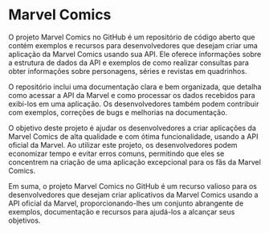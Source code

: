# Marvel Comics


O projeto Marvel Comics no GitHub é um repositório de código aberto que contém exemplos e recursos para desenvolvedores que desejam criar uma aplicação da Marvel Comics usando sua API. Ele oferece informações sobre a estrutura de dados da API e exemplos de como realizar consultas para obter informações sobre personagens, séries e revistas em quadrinhos.

O repositório inclui uma documentação clara e bem organizada, que detalha como acessar a API da Marvel e como processar os dados recebidos para exibi-los em uma aplicação. Os desenvolvedores também podem contribuir com exemplos, correções de bugs e melhorias na documentação.

O objetivo deste projeto é ajudar os desenvolvedores a criar aplicações da Marvel Comics de alta qualidade e com ótima funcionalidade, usando a API oficial da Marvel. Ao utilizar este projeto, os desenvolvedores podem economizar tempo e evitar erros comuns, permitindo que eles se concentrem na criação de uma aplicação excepcional para os fãs da Marvel Comics.

Em suma, o projeto Marvel Comics no GitHub é um recurso valioso para os desenvolvedores que desejam criar aplicativos da Marvel Comics usando a API oficial da Marvel, proporcionando-lhes um conjunto abrangente de exemplos, documentação e recursos para ajudá-los a alcançar seus objetivos. 

